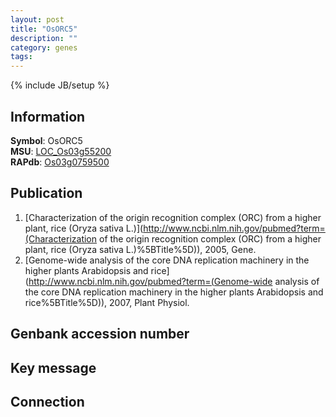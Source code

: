 ```yaml
---
layout: post
title: "OsORC5"
description: ""
category: genes
tags: 
---
```

{% include JB/setup %}

## Information
__Symbol__: OsORC5  
__MSU__: [LOC_Os03g55200](http://rice.plantbiology.msu.edu/cgi-bin/ORF_infopage.cgi?orf=LOC_Os03g55200)  
__RAPdb__: [Os03g0759500](http://rapdb.dna.affrc.go.jp/viewer/gbrowse_details/irgsp1?name=Os03g0759500)  

## Publication
1. [Characterization of the origin recognition complex (ORC) from a higher plant, rice (Oryza sativa L.)](http://www.ncbi.nlm.nih.gov/pubmed?term=(Characterization of the origin recognition complex (ORC) from a higher plant, rice (Oryza sativa L.)%5BTitle%5D)), 2005, Gene.
2. [Genome-wide analysis of the core DNA replication machinery in the higher plants Arabidopsis and rice](http://www.ncbi.nlm.nih.gov/pubmed?term=(Genome-wide analysis of the core DNA replication machinery in the higher plants Arabidopsis and rice%5BTitle%5D)), 2007, Plant Physiol.

## Genbank accession number

## Key message

## Connection


